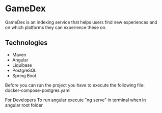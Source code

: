 # GameDex
GameDex is an indexing service that helps users find new experiences and on which platforms they can experience these on.

## Technologies
* Maven
* Angular
* Liquibase
* PostgreSQL
* Spring Boot

Before you can run the project you have to execute the following file: docker-compose-postgres.yaml

For Developers
To run angular execute "ng serve" in terminal when in angular root folder
